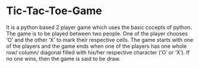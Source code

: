 # Tic-Tac-Toe-Game
It is a python based 2 player game which uses the basic cocepts of python.
The game is to be played between two people.
One of the player chooses ‘O’ and the other ‘X’ to mark their respective cells.
The game starts with one of the players and the game ends when one of the players has one whole row/ column/ diagonal filled with his/her respective character (‘O’ or ‘X’).
If no one wins, then the game is said to be draw.
